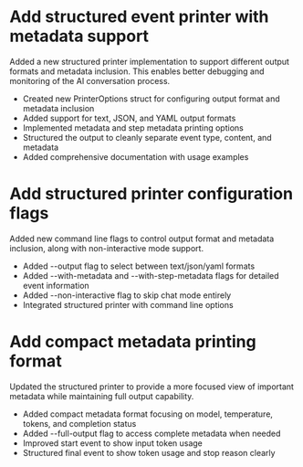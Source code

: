 # Add structured event printer with metadata support

Added a new structured printer implementation to support different output formats and metadata inclusion. This enables better debugging and monitoring of the AI conversation process.

- Created new PrinterOptions struct for configuring output format and metadata inclusion
- Added support for text, JSON, and YAML output formats
- Implemented metadata and step metadata printing options
- Structured the output to cleanly separate event type, content, and metadata
- Added comprehensive documentation with usage examples 

# Add structured printer configuration flags

Added new command line flags to control output format and metadata inclusion, along with non-interactive mode support.

- Added --output flag to select between text/json/yaml formats
- Added --with-metadata and --with-step-metadata flags for detailed event information
- Added --non-interactive flag to skip chat mode entirely
- Integrated structured printer with command line options 

# Add compact metadata printing format

Updated the structured printer to provide a more focused view of important metadata while maintaining full output capability.

- Added compact metadata format focusing on model, temperature, tokens, and completion status
- Added --full-output flag to access complete metadata when needed
- Improved start event to show input token usage
- Structured final event to show token usage and stop reason clearly 